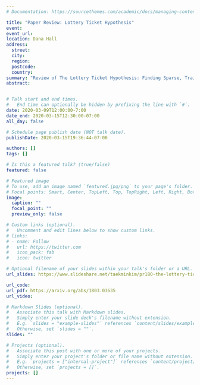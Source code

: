 ```yaml
---
# Documentation: https://sourcethemes.com/academic/docs/managing-content/

title: "Paper Review: Lottery Ticket Hypothesis"
event:
event_url:
location: Dana Hall
address:
  street:
  city:
  region:
  postcode:
  country:
summary: "Review of The Lottery Ticket Hypothesis: Finding Sparse, Trainable Neural Networks"
abstract:


# Talk start and end times.
#   End time can optionally be hidden by prefixing the line with `#`.
date: 2020-03-09T12:00:00-7:00
date_end: 2020-03-15T12:30:00-07:00
all_day: false

# Schedule page publish date (NOT talk date).
publishDate: 2020-03-15T19:36:44-07:00

authors: []
tags: []

# Is this a featured talk? (true/false)
featured: false

# Featured image
# To use, add an image named `featured.jpg/png` to your page's folder.
# Focal points: Smart, Center, TopLeft, Top, TopRight, Left, Right, BottomLeft, Bottom, BottomRight.
image:
  caption: ""
  focal_point: ""
  preview_only: false

# Custom links (optional).
#   Uncomment and edit lines below to show custom links.
# links:
# - name: Follow
#   url: https://twitter.com
#   icon_pack: fab
#   icon: twitter

# Optional filename of your slides within your talk's folder or a URL.
url_slides: https://www.slideshare.net/taekminkim/pr180-the-lottery-ticket-hypothesis-finding-sparse-trainable-neural-networ

url_code:
url_pdf: https://arxiv.org/abs/1803.03635
url_video:

# Markdown Slides (optional).
#   Associate this talk with Markdown slides.
#   Simply enter your slide deck's filename without extension.
#   E.g. `slides = "example-slides"` references `content/slides/example-slides.md`.
#   Otherwise, set `slides = ""`.
slides: ""

# Projects (optional).
#   Associate this post with one or more of your projects.
#   Simply enter your project's folder or file name without extension.
#   E.g. `projects = ["internal-project"]` references `content/project/deep-learning/index.md`.
#   Otherwise, set `projects = []`.
projects: []
---
```

